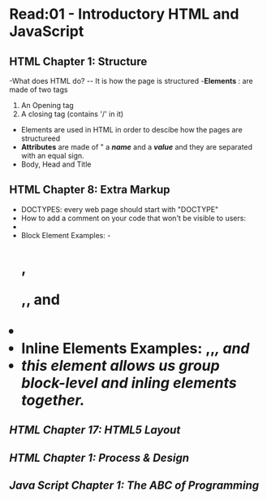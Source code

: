 # Read:01 - Introductory HTML and JavaScript

## HTML Chapter 1: Structure
-What does HTML do?
  -- It is how the page is structured
-**Elements** : are made of two tags
  1. An Opening tag
  2. A closing tag (contains '/' in it)
- Elements are used in HTML  in order to descibe how the pages are structureed
- **Attributes** are made of " a ***name*** and a ***value*** and they are separated with an equal sign.
- Body, Head and Title

## HTML Chapter 8: Extra Markup
- DOCTYPES: every web page should start with "DOCTYPE"
- How to add a comment on your code that won't be visible to users:
-   <!--comment-->
-   Block Element Examples:
    -<h1>,<p>,<u1>, and <li>
- Inline Elements Examples: <a>,<b>,<em>, and <img>  
- **<div>** this element allows us group block-level and inling elements together. 
  
## HTML Chapter 17: HTML5 Layout

## HTML Chapter 1: Process & Design 

## Java Script Chapter 1: The ABC of Programming


